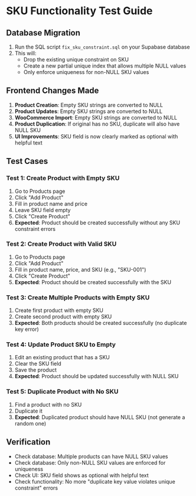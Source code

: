 # SKU Functionality Test Guide

## Database Migration
1. Run the SQL script `fix_sku_constraint.sql` on your Supabase database
2. This will:
   - Drop the existing unique constraint on SKU
   - Create a new partial unique index that allows multiple NULL values
   - Only enforce uniqueness for non-NULL SKU values

## Frontend Changes Made
1. **Product Creation**: Empty SKU strings are converted to NULL
2. **Product Updates**: Empty SKU strings are converted to NULL  
3. **WooCommerce Import**: Empty SKU strings are converted to NULL
4. **Product Duplication**: If original has no SKU, duplicate will also have NULL SKU
5. **UI Improvements**: SKU field is now clearly marked as optional with helpful text

## Test Cases

### Test 1: Create Product with Empty SKU
1. Go to Products page
2. Click "Add Product"
3. Fill in product name and price
4. Leave SKU field empty
5. Click "Create Product"
6. **Expected**: Product should be created successfully without any SKU constraint errors

### Test 2: Create Product with Valid SKU
1. Go to Products page
2. Click "Add Product"
3. Fill in product name, price, and SKU (e.g., "SKU-001")
4. Click "Create Product"
5. **Expected**: Product should be created successfully with the SKU

### Test 3: Create Multiple Products with Empty SKU
1. Create first product with empty SKU
2. Create second product with empty SKU
3. **Expected**: Both products should be created successfully (no duplicate key error)

### Test 4: Update Product SKU to Empty
1. Edit an existing product that has a SKU
2. Clear the SKU field
3. Save the product
4. **Expected**: Product should be updated successfully with NULL SKU

### Test 5: Duplicate Product with No SKU
1. Find a product with no SKU
2. Duplicate it
3. **Expected**: Duplicated product should have NULL SKU (not generate a random one)

## Verification
- Check database: Multiple products can have NULL SKU values
- Check database: Only non-NULL SKU values are enforced for uniqueness
- Check UI: SKU field shows as optional with helpful text
- Check functionality: No more "duplicate key value violates unique constraint" errors
